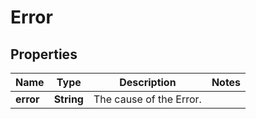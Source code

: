 

# Error


## Properties

Name | Type | Description | Notes
------------ | ------------- | ------------- | -------------
**error** | **String** | The cause of the Error. | 



